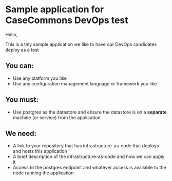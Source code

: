 # Sample application for CaseCommons DevOps test

Hello,

This is a tiny sample application we like to have our DevOps candidates deploy as a test

## You can:

* Use any platform you like
* Use any configuration management language or framework you like

## You must:

* Use postgres as the datastore and ensure the datastore is on a **separate** machine (or service) from the application

## We need:

* A link to your repository that has infrastructure-as-code that deploys and hosts this application
* A brief description of the infrastructure-as-code and how we can apply it
* Access to the postgres endpoint and whatever access is available to the node running the application

